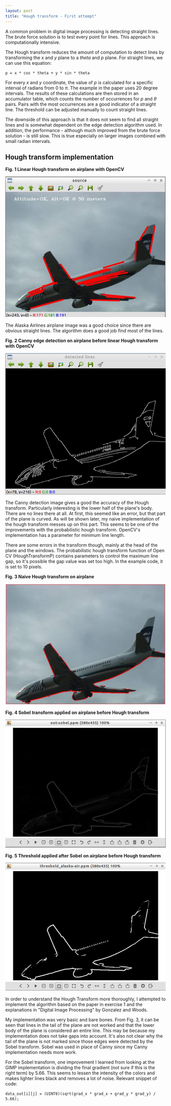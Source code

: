 ```yaml
---
layout: post
title: "Hough transform - First attempt"
---
```


A common problem in digital image processing is detecting straight lines. The brute force solution is to test every point for lines. This approach is computationally intensive. 

The Hough transform reduces the amount of computation to detect lines by transforming the *x* and *y* plane to a *theta* and *p* plane. For straight lines, we can use this equation:

    p = x * cos * theta + y * sin * theta

For every *x* and *y* coordinate, the value of *p* is calculated for a specific interval of radians from 0 to $\pi$. The example in the paper uses 20 degree intervals. The results of these calculations are then stored in an accumulator table, which counts the number of occurrences for *p* and $\theta$ pairs. Pairs with the most occurrences are a good indicator of a straight line. The threshold can be adjusted manually to count straight lines.

The downside of this approach is that it does not seem to find all straight lines and is somewhat dependent on the edge detection algorithm used. In addition, the performance - although much improved from the brute force solution - is still slow. This is true especially on larger images combined with small radian intervals.

## Hough transform implementation

**Fig. 1 Linear Hough transform on airplane with OpenCV**

![Linear Hough Transform with OpenCV ](/images/hough/cv_hough_lines.jpg)

The Alaska Airlines airplane image was a good choice since there are obvious straight lines. The algorithm does a good job find most of the lines.

**Fig. 2  Canny edge detection on airplane before linear Hough transform with OpenCV**

![Canny edge detection applied to airplane]( /images/hough/cv_hough_canny.png)

The Canny detection image gives a good the accuracy of the Hough transform. Particularly interesting is the lower half of the plane's body. There are no lines there at all. At first, this seemed like an error, but that part of the plane is curved. As will be shown later, my naive implementation of the hough transform messes up on this part. This seems to be one of the improvements with the probabilistic hough transform. OpenCV's implementation has a parameter for minimum line length.

There are some errors in the transform though, mainly at the head of the plane and the windows. The probabilistic hough transform function of Open CV (HoughTransformP) contains parameters to control the maximum line gap, so it's possible the gap value was set too high. In the example code, it is set to 10 pixels.

**Fig. 3 Naive Hough transform on airplane**

![Custom Hough Transform on plane](/images/hough/hough_naive_lines.jpg)

**Fig. 4 Sobel transform applied on airplane before Hough transform**

![Custom Sobel Transform on plane](/images/hough/hough_naive_sobel.jpg)

**Fig. 5 Threshold applied after Sobel on airplane before Hough transform**

![Custom threshold on plane](/images/hough/hough_naive_threshold.png)

In order to understand the Hough Transform more thoroughly, I attempted to implement the algorithm based on the paper in exercise 1 and the explanations in "Digital Image Processing" by Gonzalez and Woods.

My implementation was very basic and bare bones. From Fig. 3, it can be seen that lines in the tail of the plane are not worked and that the lower body of the plane is considered an entire line. This may be because my implementation does not take gaps into account. It's also not clear why the tail of the plane is not marked since those edges were detected by the Sobel transform. Sobel was used in place of Canny since my Canny implementation needs more work.

For the Sobel transform, one improvement I learned from looking at the GIMP implementation is dividing the final gradient (not sure if this is the right term) by 5.66. This seems to lessen the intensity of the colors and makes lighter lines black and removes a lot of noise. Relevant snippet of code:

    data_out[i][j] = (UINT8)(sqrt(grad_x * grad_x + grad_y * grad_y) / 5.66);
